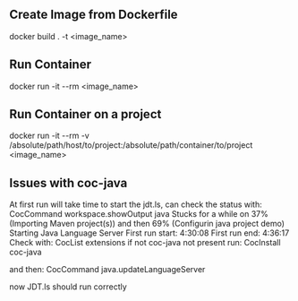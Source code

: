 ## Create Image from Dockerfile
docker build . -t <image_name>

## Run Container
docker run -it --rm <image_name>

## Run Container on a project
docker run -it --rm -v /absolute/path/host/to/project:/absolute/path/container/to/project <image_name>

## Issues with coc-java
At first run will take time to start the jdt.ls, can check the status with: CocCommand workspace.showOutput java
Stucks for a while on 37% (Importing Maven project(s)) and then 69% (Configurin java project demo) Starting Java Language Server
First run start: 4:30:08
First run end: 4:36:17
Check with: CocList extensions
if not coc-java not present run: CocInstall coc-java

and then: CocCommand java.updateLanguageServer

now JDT.ls should run correctly
